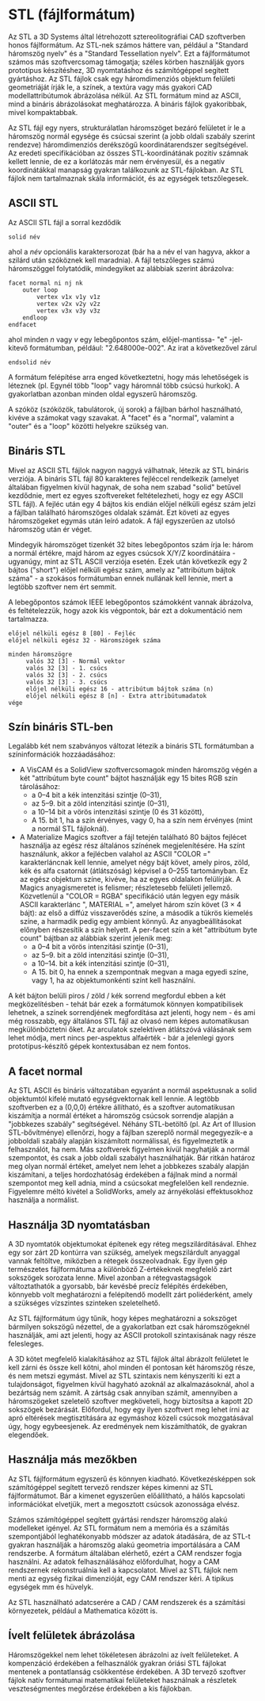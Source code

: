 # STL (fájlformátum)

Az STL a 3D Systems által létrehozott sztereolitográfiai CAD szoftverben honos fájlformátum. Az STL-nek számos háttere van, például a "Standard háromszög nyelv" és a "Standard Tessellation nyelv". Ezt a fájlformátumot számos más szoftvercsomag támogatja; széles körben használják gyors prototípus készítéshez, 3D nyomtatáshoz és számítógéppel segített gyártáshoz. Az STL fájlok csak egy háromdimenziós objektum felületi geometriáját írják le, a színek, a textúra vagy más gyakori CAD modellattribútumok ábrázolása nélkül. Az STL formátum mind az ASCII, mind a bináris ábrázolásokat meghatározza. A bináris fájlok gyakoribbak, mivel kompaktabbak.

Az STL fájl egy nyers, strukturálatlan háromszöget bezáró felületet ír le a háromszög normál egysége és csúcsai szerint (a jobb oldali szabály szerint rendezve) háromdimenziós derékszögű koordinátarendszer segítségével. Az eredeti specifikációban az összes STL-koordinátának pozitív számnak kellett lennie, de ez a korlátozás már nem érvényesül, és a negatív koordinátákkal manapság gyakran találkozunk az STL-fájlokban. Az STL fájlok nem tartalmaznak skála információt, és az egységek tetszőlegesek.

## ASCII STL

Az ASCII STL fájl a sorral kezdődik

```
solid név
```

ahol a _név_ opcionális karaktersorozat (bár ha a név el van hagyva, akkor a szilárd után szóköznek kell maradnia). A fájl tetszőleges számú háromszöggel folytatódik, mindegyiket az alábbiak szerint ábrázolva:

```
facet normal ni nj nk
    outer loop
        vertex v1x v1y v1z
        vertex v2x v2y v2z
        vertex v3x v3y v3z
    endloop
endfacet
```

ahol minden _n_ vagy _v_ egy lebegőpontos szám, előjel-mantissa- "e" -jel-kitevő formátumban, például: "2.648000e-002". Az irat a következővel zárul

```
endsolid név
```

A formátum felépítése arra enged következtetni, hogy más lehetőségek is léteznek (pl. Egynél több "loop" vagy háromnál több csúcsú hurkok). A gyakorlatban azonban minden oldal egyszerű háromszög.

A szóköz (szóközök, tabulátorok, új sorok) a fájlban bárhol használható, kivéve a számokat vagy szavakat. A "facet" és a "normal", valamint a "outer" és a "loop" közötti helyekre szükség van.

## Bináris STL

Mivel az ASCII STL fájlok nagyon naggyá válhatnak, létezik az STL bináris verziója. A bináris STL fájl 80 karakteres fejléccel rendelkezik (amelyet általában figyelmen kívül hagynak, de soha nem szabad "solid" betűvel kezdődnie, mert ez egyes szoftvereket feltételezheti, hogy ez egy ASCII STL fájl). A fejléc után egy 4 bájtos kis endián előjel nélküli egész szám jelzi a fájlban található háromszöges oldalak számát. Ezt követi az egyes háromszögeket egymás után leíró adatok. A fájl egyszerűen az utolsó háromszög után ér véget.

Mindegyik háromszöget tizenkét 32 bites lebegőpontos szám írja le: három a normál értékre, majd három az egyes csúcsok X/Y/Z koordinátáira - ugyanúgy, mint az STL ASCII verziója esetén. Ezek után következik egy 2 bájtos ("short") előjel nélküli egész szám, amely az "attribútum bájtok száma" - a szokásos formátumban ennek nullának kell lennie, mert a legtöbb szoftver nem ért semmit.

A lebegőpontos számok IEEE lebegőpontos számokként vannak ábrázolva, és feltételezzük, hogy azok kis végpontok, bár ezt a dokumentáció nem tartalmazza.

```
előjel nélküli egész 8 [80] - Fejléc
előjel nélküli egész 32 - Háromszögek száma

minden háromszögre
     valós 32 [3] - Normál vektor
     valós 32 [3] - 1. csúcs
     valós 32 [3] - 2. csúcs
     valós 32 [3] - 3. csúcs
     előjel nélküli egész 16 - attribútum bájtok száma (n)
     előjel nélküli egész 8 [n] - Extra attribútumadatok
vége
```

## Szín bináris STL-ben

Legalább két nem szabványos változat létezik a bináris STL formátumban a színinformációk hozzáadásához:

- A VisCAM és a SolidView szoftvercsomagok minden háromszög végén a két "attribútum byte count" bájtot használják egy 15 bites RGB szín tárolásához:
    - a 0–4 bit a kék intenzitási szintje (0–31),
    - az 5–9. bit a zöld intenzitási szintje (0–31),
    - a 10–14 bit a vörös intenzitási szintje (0 és 31 között),
    - A 15. bit 1, ha a szín érvényes, vagy 0, ha a szín nem érvényes (mint a normál STL fájloknál).
- A Materialize Magics szoftver a fájl tetején található 80 bájtos fejlécet használja az egész rész általános színének megjelenítésére. Ha színt használunk, akkor a fejlécben valahol az ASCII "COLOR =" karakterláncnak kell lennie, amelyet négy bájt követ, amely piros, zöld, kék és alfa csatornát (átlátszóság) képvisel a 0–255 tartományban. Ez az egész objektum színe, kivéve, ha az egyes oldalakon felülírják. A Magics anyagismeretet is felismer; részletesebb felületi jellemző. Közvetlenül a "COLOR = RGBA" specifikáció után legyen egy másik ASCII karakterlánc ", MATERIAL =", amelyet három szín követ (3 × 4 bájt): az első a diffúz visszaverődés színe, a második a tükrös kiemelés színe, a harmadik pedig egy ambient könnyű. Az anyagbeállításokat előnyben részesítik a szín helyett. A per-facet szín a két "attribútum byte count" bájtban az alábbiak szerint jelenik meg:
    - a 0–4 bit a vörös intenzitási szintje (0–31),
    - az 5–9. bit a zöld intenzitási szintje (0–31),
    - a 10–14. bit a kék intenzitási szintje (0–31),
    - A 15. bit 0, ha ennek a szempontnak megvan a maga egyedi színe, vagy 1, ha az objektumonkénti színt kell használni.

A két bájton belüli piros / zöld / kék sorrend megfordul ebben a két megközelítésben - tehát bár ezek a formátumok könnyen kompatibilisek lehetnek, a színek sorrendjének megfordítása azt jelenti, hogy nem - és ami még rosszabb, egy általános STL fájl az olvasó nem képes automatikusan megkülönböztetni őket. Az arculatok szelektíven átlátszóvá válásának sem lehet módja, mert nincs per-aspektus alfaérték - bár a jelenlegi gyors prototípus-készítő gépek kontextusában ez nem fontos.

## A facet normal

Az STL ASCII és bináris változatában egyaránt a normál aspektusnak a solid objektumtól kifelé mutató egységvektornak kell lennie. A legtöbb szoftverben ez a (0,0,0) értékre állítható, és a szoftver automatikusan kiszámítja a normál értéket a háromszög csúcsok sorrendje alapján a "jobbkezes szabály" segítségével. Néhány STL-betöltő (pl. Az Art of Illusion STL-bővítménye) ellenőrzi, hogy a fájlban szereplő normál megegyezik-e a jobboldali szabály alapján kiszámított normálissal, és figyelmeztetik a felhasználót, ha nem. Más szoftverek figyelmen kívül hagyhatják a normál szempontot, és csak a jobb oldali szabályt használhatják. Bár ritkán határoz meg olyan normál értéket, amelyet nem lehet a jobbkezes szabály alapján kiszámítani, a teljes hordozhatóság érdekében a fájlnak mind a normál szempontot meg kell adnia, mind a csúcsokat megfelelően kell rendeznie. Figyelemre méltó kivétel a SolidWorks, amely az árnyékolási effektusokhoz használja a normálist.

## Használja 3D nyomtatásban

A 3D nyomtatók objektumokat építenek egy réteg megszilárdításával. Ehhez egy sor zárt 2D kontúrra van szükség, amelyek megszilárdult anyaggal vannak feltöltve, miközben a rétegek összeolvadnak. Egy ilyen gép természetes fájlformátuma a különböző Z-értékeknek megfelelő zárt sokszögek sorozata lenne. Mivel azonban a rétegvastagságok változtathatók a gyorsabb, bár kevésbé precíz felépítés érdekében, könnyebb volt meghatározni a felépítendő modellt zárt poliéderként, amely a szükséges vízszintes szinteken szeletelhető.

Az STL fájlformátum úgy tűnik, hogy képes meghatározni a sokszöget bármilyen sokszögű nézettel, de a gyakorlatban ezt csak háromszögeknél használják, ami azt jelenti, hogy az ASCII protokoll szintaxisának nagy része felesleges.

A 3D kötet megfelelő kialakításához az STL fájlok által ábrázolt felületet le kell zárni és össze kell kötni, ahol minden él pontosan két háromszög része, és nem metszi egymást. Mivel az STL szintaxis nem kényszeríti ki ezt a tulajdonságot, figyelmen kívül hagyható azoknál az alkalmazásoknál, ahol a bezártság nem számít. A zártság csak annyiban számít, amennyiben a háromszögeket szeletelő szoftver megköveteli, hogy biztosítsa a kapott 2D sokszögek bezárását. Előfordul, hogy egy ilyen szoftvert meg lehet írni az apró eltérések megtisztítására az egymáshoz közeli csúcsok mozgatásával úgy, hogy egybeesjenek. Az eredmények nem kiszámíthatók, de gyakran elegendőek.

## Használja más mezőkben

Az STL fájlformátum egyszerű és könnyen kiadható. Következésképpen sok számítógéppel segített tervező rendszer képes kimenni az STL fájlformátumot. Bár a kimenet egyszerűen előállítható, a hálós kapcsolati információkat elvetjük, mert a megosztott csúcsok azonossága elvész.

Számos számítógéppel segített gyártási rendszer háromszög alakú modelleket igényel. Az STL formátum nem a memória és a számítás szempontjából leghatékonyabb módszer az adatok átadására, de az STL-t gyakran használják a háromszög alakú geometria importálására a CAM rendszerbe. A formátum általában elérhető, ezért a CAM rendszer fogja használni. Az adatok felhasználásához előfordulhat, hogy a CAM rendszernek rekonstruálnia kell a kapcsolatot. Mivel az STL fájlok nem menti az egység fizikai dimenzióját, egy CAM rendszer kéri. A tipikus egységek mm és hüvelyk.

Az STL használható adatcserére a CAD / CAM rendszerek és a számítási környezetek, például a Mathematica között is.

## Ívelt felületek ábrázolása

Háromszögekkel nem lehet tökéletesen ábrázolni az ívelt felületeket. A kompenzáció érdekében a felhasználók gyakran óriási STL fájlokat mentenek a pontatlanság csökkentése érdekében. A 3D tervező szoftver fájlok natív formátumai matematikai felületeket használnak a részletek veszteségmentes megőrzése érdekében a kis fájlokban.
